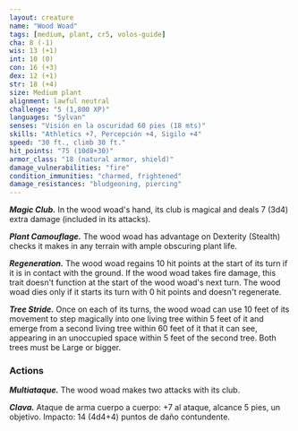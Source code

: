 ```yaml
---
layout: creature
name: "Wood Woad"
tags: [medium, plant, cr5, volos-guide]
cha: 8 (-1)
wis: 13 (+1)
int: 10 (0)
con: 16 (+3)
dex: 12 (+1)
str: 18 (+4)
size: Medium plant
alignment: lawful neutral
challenge: "5 (1,800 XP)"
languages: "Sylvan"
senses: "Visión en la oscuridad 60 pies (18 mts)"
skills: "Athletics +7, Percepción +4, Sigilo +4"
speed: "30 ft., climb 30 ft."
hit_points: "75 (10d8+30)"
armor_class: "18 (natural armor, shield)"
damage_vulnerabilities: "fire"
condition_immunities: "charmed, frightened"
damage_resistances: "bludgeoning, piercing"
---
```


***Magic Club.*** In the wood woad's hand, its club is magical and deals 7 (3d4) extra damage (included in its attacks).

***Plant Camouflage.*** The wood woad has advantage on Dexterity (Stealth) checks it makes in any terrain with ample obscuring plant life.

***Regeneration.*** The wood woad regains 10 hit points at the start of its turn if it is in contact with the ground. If the wood woad takes fire damage, this trait doesn't function at the start of the wood woad's next turn. The wood woad dies only if it starts its turn with 0 hit points and doesn't regenerate.

***Tree Stride.*** Once on each of its turns, the wood woad can use 10 feet of its movement to step magically into one living tree within 5 feet of it and emerge from a second living tree within 60 feet of it that it can see, appearing in an unoccupied space within 5 feet of the second tree. Both trees must be Large or bigger.

### Actions

***Multiataque.*** The wood woad makes two attacks with its club.

***Clava.*** Ataque de arma cuerpo a cuerpo: +7 al ataque, alcance 5 pies, un objetivo. Impacto: 14 (4d4+4) puntos de daño contundente.